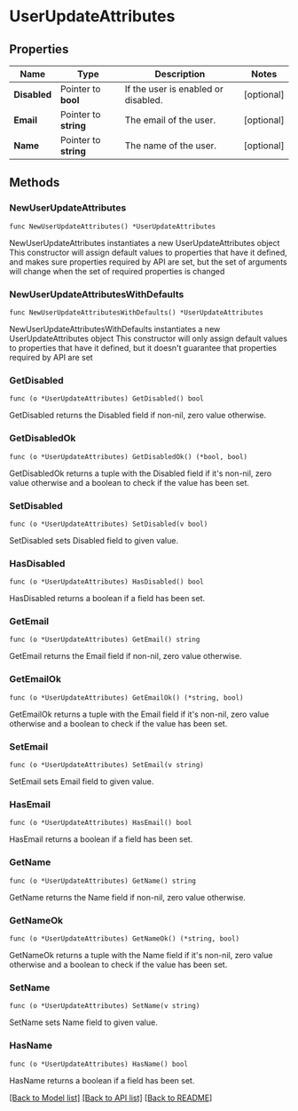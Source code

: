# UserUpdateAttributes

## Properties

Name | Type | Description | Notes
---- | ---- | ----------- | ------
**Disabled** | Pointer to **bool** | If the user is enabled or disabled. | [optional] 
**Email** | Pointer to **string** | The email of the user. | [optional] 
**Name** | Pointer to **string** | The name of the user. | [optional] 

## Methods

### NewUserUpdateAttributes

`func NewUserUpdateAttributes() *UserUpdateAttributes`

NewUserUpdateAttributes instantiates a new UserUpdateAttributes object
This constructor will assign default values to properties that have it defined,
and makes sure properties required by API are set, but the set of arguments
will change when the set of required properties is changed

### NewUserUpdateAttributesWithDefaults

`func NewUserUpdateAttributesWithDefaults() *UserUpdateAttributes`

NewUserUpdateAttributesWithDefaults instantiates a new UserUpdateAttributes object
This constructor will only assign default values to properties that have it defined,
but it doesn't guarantee that properties required by API are set

### GetDisabled

`func (o *UserUpdateAttributes) GetDisabled() bool`

GetDisabled returns the Disabled field if non-nil, zero value otherwise.

### GetDisabledOk

`func (o *UserUpdateAttributes) GetDisabledOk() (*bool, bool)`

GetDisabledOk returns a tuple with the Disabled field if it's non-nil, zero value otherwise
and a boolean to check if the value has been set.

### SetDisabled

`func (o *UserUpdateAttributes) SetDisabled(v bool)`

SetDisabled sets Disabled field to given value.

### HasDisabled

`func (o *UserUpdateAttributes) HasDisabled() bool`

HasDisabled returns a boolean if a field has been set.

### GetEmail

`func (o *UserUpdateAttributes) GetEmail() string`

GetEmail returns the Email field if non-nil, zero value otherwise.

### GetEmailOk

`func (o *UserUpdateAttributes) GetEmailOk() (*string, bool)`

GetEmailOk returns a tuple with the Email field if it's non-nil, zero value otherwise
and a boolean to check if the value has been set.

### SetEmail

`func (o *UserUpdateAttributes) SetEmail(v string)`

SetEmail sets Email field to given value.

### HasEmail

`func (o *UserUpdateAttributes) HasEmail() bool`

HasEmail returns a boolean if a field has been set.

### GetName

`func (o *UserUpdateAttributes) GetName() string`

GetName returns the Name field if non-nil, zero value otherwise.

### GetNameOk

`func (o *UserUpdateAttributes) GetNameOk() (*string, bool)`

GetNameOk returns a tuple with the Name field if it's non-nil, zero value otherwise
and a boolean to check if the value has been set.

### SetName

`func (o *UserUpdateAttributes) SetName(v string)`

SetName sets Name field to given value.

### HasName

`func (o *UserUpdateAttributes) HasName() bool`

HasName returns a boolean if a field has been set.


[[Back to Model list]](../README.md#documentation-for-models) [[Back to API list]](../README.md#documentation-for-api-endpoints) [[Back to README]](../README.md)


